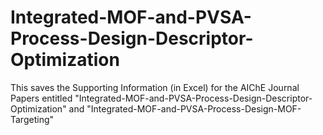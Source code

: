 # Integrated-MOF-and-PVSA-Process-Design-Descriptor-Optimization

This saves the Supporting Information (in Excel) for the AIChE Journal Papers entitled 
"Integrated-MOF-and-PVSA-Process-Design-Descriptor-Optimization" and 
"Integrated-MOF-and-PVSA-Process-Design-MOF-Targeting"
